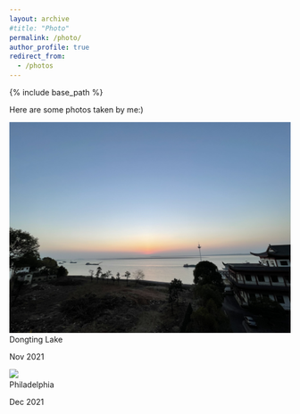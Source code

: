 ```yaml
---
layout: archive
#title: "Photo"
permalink: /photo/
author_profile: true
redirect_from:
  - /photos
---
```


{% include base_path %}

<p>Here are some photos taken by me:)</p><link rel="stylesheet" href="../assets/css/stylesheet.css" /><meta name="viewport" content="width=device-width, initial-scale=1.0" /><div id="wrapper"><div class="image-container"> <img src="../images/DongtingLake.jpg" /><div class="image-caption"><h1_hover>Dongting Lake</h1_hover><p>Nov 2021</p></div></div><div class="image-container"> <img src="../images/philly.jpg" /><div class="image-caption"><h1_hover>Philadelphia</h1_hover><p>Dec 2021</p></div>
